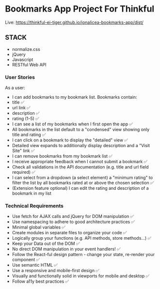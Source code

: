# Bookmarks App Project For Thinkful

Live: https://thinkful-ei-tiger.github.io/jonalicea-bookmarks-app/dist/

## STACK
- normalize.css
- jQuery
- Javascript
- RESTful Web API

### User Stories
As a user:

- I can add bookmarks to my bookmark list. Bookmarks contain:
 - title ✅
 - url link ✅
 - description ✅
 - rating (1-5) ✅
- I can see a list of my bookmarks when I first open the app ✅
- All bookmarks in the list default to a "condensed" view showing only title and rating ✅
- I can click on a bookmark to display the "detailed" view ✅
- Detailed view expands to additionally display description and a "Visit Site" link ✅
- I can remove bookmarks from my bookmark list ✅
- I receive appropriate feedback when I cannot submit a bookmark ✅
- Check all validations in the API documentation (e.g. title and url field required) ✅
- I can select from a dropdown (a select element) a "minimum rating" to filter the list by all bookmarks rated at or above the chosen selection ✅
- (Extension feature optional) I can edit the rating and description of a bookmark in my list
 
### Technical Requirements
- Use fetch for AJAX calls and jQuery for DOM manipulation ✅
- Use namespacing to adhere to good architecture practices ✅
- Minimal global variables ✅
- Create modules in separate files to organize your code ✅
- Logically group your functions (e.g. API methods, store methods...) ✅
- Keep your Data out of the DOM ✅
- No direct DOM manipulation in your event handlers! ✅
- Follow the React-ful design pattern - change your state, re-render your component ✅
- Use semantic HTML ✅
- Use a responsive and mobile-first design ✅
- Visually and functionally solid in viewports for mobile and desktop ✅
- Follow a11y best practices ✅
